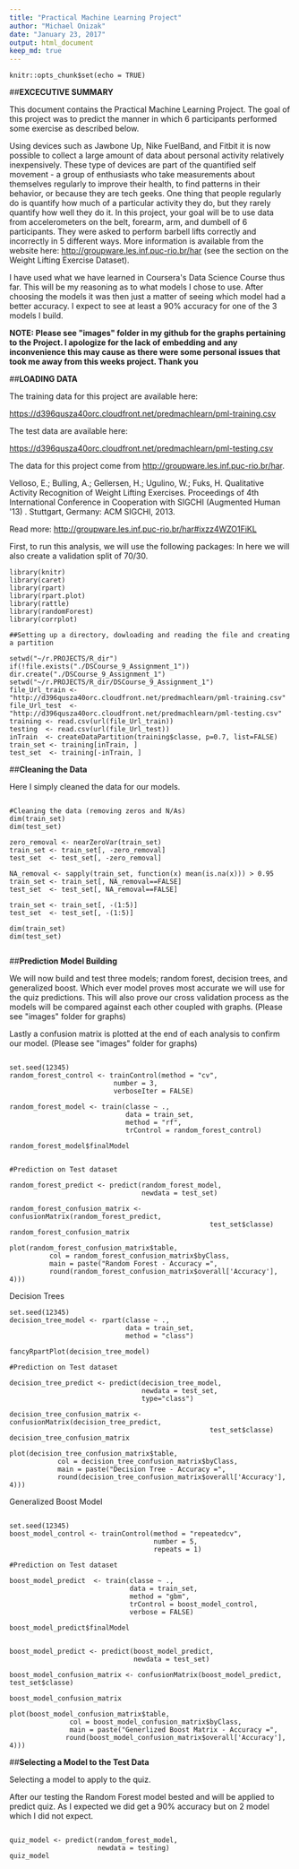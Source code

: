 ```yaml
---
title: "Practical Machine Learning Project"
author: "Michael Onizak"
date: "January 23, 2017"
output: html_document
keep_md: true
---
```


```{r setup, include=FALSE}
knitr::opts_chunk$set(echo = TRUE)
```


##**EXCECUTIVE SUMMARY**


This document contains the Practical Machine Learning Project. The goal of this project was to predict the manner in which 6 participants performed some exercise as described below. 

Using devices such as Jawbone Up, Nike FuelBand, and Fitbit it is now possible to collect a large amount of data about personal activity relatively inexpensively. These type of devices are part of the quantified self movement - a group of enthusiasts who take measurements about themselves regularly to improve their health, to find patterns in their behavior, or because they are tech geeks. One thing that people regularly do is quantify how much of a particular activity they do, but they rarely quantify how well they do it. In this project, your goal will be to use data from accelerometers on the belt, forearm, arm, and dumbell of 6 participants. They were asked to perform barbell lifts correctly and incorrectly in 5 different ways. More information is available from the website here: http://groupware.les.inf.puc-rio.br/har (see the section on the Weight Lifting Exercise Dataset).

I have used what we have learned in Coursera's Data Science Course thus far. This will be my reasoning as to what models I chose to use. After choosing the models it was then just a matter of seeing which model had a better accuracy. I expect to see at least a 90% accuracy for one of the 3 models I build.

**NOTE: Please see "images" folder in my github for the graphs pertaining to the Project. I apologize for the lack of embedding and any inconvenience this may cause as there were some personal issues that took me away from this weeks project. Thank you**

##**LOADING DATA**

The training data for this project are available here:

https://d396qusza40orc.cloudfront.net/predmachlearn/pml-training.csv

The test data are available here:

https://d396qusza40orc.cloudfront.net/predmachlearn/pml-testing.csv

The data for this project come from http://groupware.les.inf.puc-rio.br/har.

Velloso, E.; Bulling, A.; Gellersen, H.; Ugulino, W.; Fuks, H. Qualitative Activity Recognition of Weight Lifting Exercises. Proceedings of 4th International Conference in Cooperation with SIGCHI (Augmented Human '13) . Stuttgart, Germany: ACM SIGCHI, 2013.

Read more: http://groupware.les.inf.puc-rio.br/har#ixzz4WZO1FiKL

First, to run this analysis, we will use the following packages: In here we will also create a validation split of 70/30.


```{r, echo=TRUE}
library(knitr)
library(caret)
library(rpart)
library(rpart.plot)
library(rattle)
library(randomForest)
library(corrplot)

##Setting up a directory, dowloading and reading the file and creating a partition

setwd("~/r.PROJECTS/R_dir") 
if(!file.exists("./DSCourse_9_Assignment_1")) dir.create("./DSCourse_9_Assignment_1")
setwd("~/r.PROJECTS/R_dir/DSCourse_9_Assignment_1")
file_Url_train <- "http://d396qusza40orc.cloudfront.net/predmachlearn/pml-training.csv"
file_Url_test  <- "http://d396qusza40orc.cloudfront.net/predmachlearn/pml-testing.csv"
training <- read.csv(url(file_Url_train))
testing  <- read.csv(url(file_Url_test))
inTrain  <- createDataPartition(training$classe, p=0.7, list=FALSE)
train_set <- training[inTrain, ]
test_set  <- training[-inTrain, ]
```

##**Cleaning the Data**

Here I simply cleaned the data for our models.


```{r, echo=TRUE}

#Cleaning the data (removing zeros and N/As)
dim(train_set)
dim(test_set)

zero_removal <- nearZeroVar(train_set)
train_set <- train_set[, -zero_removal]
test_set  <- test_set[, -zero_removal]

NA_removal <- sapply(train_set, function(x) mean(is.na(x))) > 0.95
train_set <- train_set[, NA_removal==FALSE]
test_set  <- test_set[, NA_removal==FALSE]

train_set <- train_set[, -(1:5)]
test_set  <- test_set[, -(1:5)]

dim(train_set)
dim(test_set)


```


##**Prediction Model Building**

We will now build and test three models; random forest, decision trees, and generalized boost. Which ever model proves most accurate we will use for the quiz predictions. This will also prove our cross validation process as the models will be compared against each other coupled with graphs. (Please see "images" folder for graphs) 

Lastly a confusion matrix is plotted at the end of each analysis to confirm our model. (Please see "images" folder for graphs)

```{r, echo=TRUE}

set.seed(12345)
random_forest_control <- trainControl(method = "cv", 
                          number = 3, 
                          verboseIter = FALSE)

random_forest_model <- train(classe ~ ., 
                             data = train_set, 
                             method = "rf", 
                             trControl = random_forest_control)

random_forest_model$finalModel


#Prediction on Test dataset

random_forest_predict <- predict(random_forest_model, 
                                 newdata = test_set)

random_forest_confusion_matrix <- confusionMatrix(random_forest_predict, 
                                                  test_set$classe)
random_forest_confusion_matrix

plot(random_forest_confusion_matrix$table, 
          col = random_forest_confusion_matrix$byClass, 
          main = paste("Random Forest - Accuracy =", 
          round(random_forest_confusion_matrix$overall['Accuracy'], 4)))

```

Decision Trees


```{r, echo=TRUE}
set.seed(12345)
decision_tree_model <- rpart(classe ~ ., 
                             data = train_set, 
                             method = "class")

fancyRpartPlot(decision_tree_model)

#Prediction on Test dataset

decision_tree_predict <- predict(decision_tree_model, 
                                 newdata = test_set, 
                                 type="class")

decision_tree_confusion_matrix <- confusionMatrix(decision_tree_predict, 
                                                  test_set$classe)
decision_tree_confusion_matrix

plot(decision_tree_confusion_matrix$table, 
            col = decision_tree_confusion_matrix$byClass, 
            main = paste("Decision Tree - Accuracy =", 
            round(decision_tree_confusion_matrix$overall['Accuracy'], 4)))

```

Generalized Boost Model


```{r, echo=TRUE}

set.seed(12345)
boost_model_control <- trainControl(method = "repeatedcv", 
                                    number = 5, 
                                    repeats = 1)

#Prediction on Test dataset

boost_model_predict  <- train(classe ~ ., 
                              data = train_set, 
                              method = "gbm", 
                              trControl = boost_model_control, 
                              verbose = FALSE)

boost_model_predict$finalModel


boost_model_predict <- predict(boost_model_predict,
                               newdata = test_set)

boost_model_confusion_matrix <- confusionMatrix(boost_model_predict, test_set$classe)

boost_model_confusion_matrix

plot(boost_model_confusion_matrix$table, 
               col = boost_model_confusion_matrix$byClass, 
               main = paste("Generlized Boost Matrix - Accuracy =", 
              round(boost_model_confusion_matrix$overall['Accuracy'], 4)))

```


##**Selecting a Model to the Test Data**


Selecting a model to apply to the quiz. 


After our testing the Random Forest model bested and will be applied to predict quiz. As I expected we did get a 90% accuracy but on 2 model which I did not expect.


```{r, echo=TRUE}

quiz_model <- predict(random_forest_model, 
                      newdata = testing)
quiz_model

```
